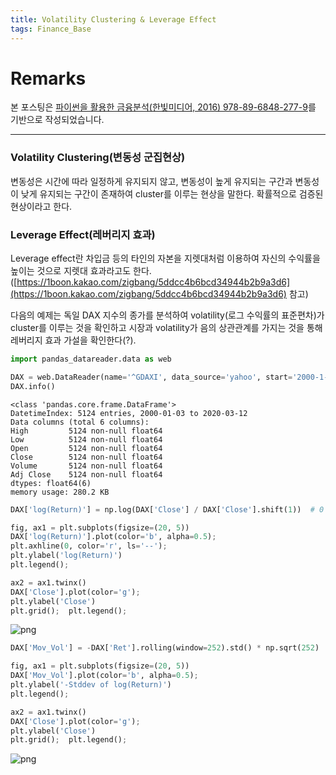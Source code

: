 ```yaml
---
title: Volatility Clustering & Leverage Effect
tags: Finance_Base
---
```


# Remarks
본 포스팅은 [파이썬을 활용한 금융분석(한빛미디어, 2016) 978-89-6848-277-9](https://books.google.co.kr/books/about/%ED%8C%8C%EC%9D%B4%EC%8D%AC%EC%9D%84_%ED%99%9C%EC%9A%A9%ED%95%9C_%EA%B8%88%EC%9C%B5_%EB%B6%84%EC%84%9D.html?id=crpUDwAAQBAJ&printsec=frontcover&source=kp_read_button&redir_esc=y#v=onepage&q&f=false)를 기반으로 작성되었습니다.

<!--more-->

---

### Volatility Clustering(변동성 군집현상)
변동성은 시간에 따라 일정하게 유지되지 않고, 변동성이 높게 유지되는 구간과 변동성이 낮게 유지되는 구간이 존재하여 cluster를 이루는 현상을 말한다. 확률적으로 검증된 현상이라고 한다.

### Leverage Effect(레버리지 효과)
Leverage effect란 차입금 등의 타인의 자본을 지렛대처럼 이용하여 자신의 수익률을 높이는 것으로 지렛대 효과라고도 한다. ([https://1boon.kakao.com/zigbang/5ddcc4b6bcd34944b2b9a3d6](https://1boon.kakao.com/zigbang/5ddcc4b6bcd34944b2b9a3d6) 참고)


다음의 예제는 독일 DAX 지수의 종가를 분석하여 volatility(로그 수익률의 표준편차)가 cluster를 이루는 것을 확인하고 시장과 volatility가 음의 상관관계를 가지는 것을 통해 레버리지 효과 가설을 확인한다(?).


```python
import pandas_datareader.data as web

DAX = web.DataReader(name='^GDAXI', data_source='yahoo', start='2000-1-1')
DAX.info()
```

    <class 'pandas.core.frame.DataFrame'>
    DatetimeIndex: 5124 entries, 2000-01-03 to 2020-03-12
    Data columns (total 6 columns):
    High         5124 non-null float64
    Low          5124 non-null float64
    Open         5124 non-null float64
    Close        5124 non-null float64
    Volume       5124 non-null float64
    Adj Close    5124 non-null float64
    dtypes: float64(6)
    memory usage: 280.2 KB



```python
DAX['log(Return)'] = np.log(DAX['Close'] / DAX['Close'].shift(1))  # 0 이상이면 상승, 이하면 하락

fig, ax1 = plt.subplots(figsize=(20, 5))
DAX['log(Return)'].plot(color='b', alpha=0.5);
plt.axhline(0, color='r', ls='--');
plt.ylabel('log(Return)')
plt.legend();

ax2 = ax1.twinx()
DAX['Close'].plot(color='g');
plt.ylabel('Close')
plt.grid();  plt.legend();
```


![png](/images/Prog_Finance/2020-03-12-volatility/output_4_0.png)



```python
DAX['Mov_Vol'] = -DAX['Ret'].rolling(window=252).std() * np.sqrt(252)

fig, ax1 = plt.subplots(figsize=(20, 5))
DAX['Mov_Vol'].plot(color='b', alpha=0.5);
plt.ylabel('-Stddev of log(Return)')
plt.legend();

ax2 = ax1.twinx()
DAX['Close'].plot(color='g');
plt.ylabel('Close')
plt.grid();  plt.legend();
```


![png](/images/Prog_Finance/2020-03-12-volatility/output_5_0.png)
